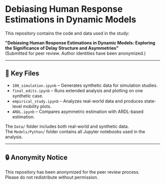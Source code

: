 # Debiasing Human Response Estimations in Dynamic Models

This repository contains the code and data used in the study:

**"Debiasing Human Response Estimations in Dynamic Models: Exploring the Significance of Delay Structure and Asymmetries"**  
(Submitted for peer review. Author identities have been anonymized.)

---

## 📁 Key Files

- `100_simulation.ipynb` – Generates synthetic data for simulation studies.
- `final_edits.ipynb` – Runs extended analysis and plotting on one synthetic case.
- `empirical_study.ipynb` – Analyzes real-world data and produces state-level mobility plots.
- `ARDL.ipynb` – Compares asymmetric estimation with ARDL-based estimation.

The `Data/` folder includes both real-world and synthetic data.  
The `Models/Python/` folder contains all Jupyter notebooks used in the analysis.

---

## 🔒 Anonymity Notice

This repository has been anonymized for the peer review process.  
Please do not redistribute without permission.

